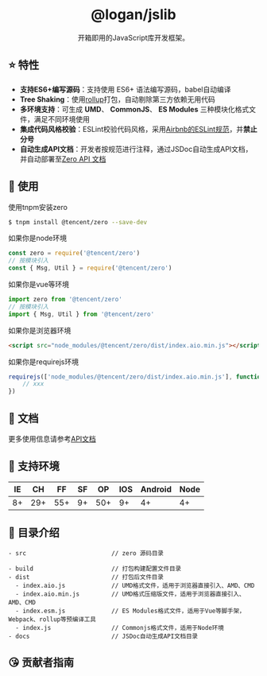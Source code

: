 <h1 align="center">@logan/jslib</h1>

<div align="center">

开箱即用的JavaScript库开发框架。

</div>

## :star: 特性

- **支持ES6+编写源码**：支持使用 ES6+ 语法编写源码，babel自动编译
- **Tree Shaking**：使用[rollup](https://www.rollupjs.com/guide/zh)打包，自动剔除第三方依赖无用代码
- **多环境支持**：可生成 **UMD**、 **CommonJS**、 **ES Modules** 三种模块化格式文件，满足不同环境使用
- **集成代码风格校验**：ESLint校验代码风格，采用[Airbnb的ESLint规范](https://github.com/lin-123/javascript)，并**禁止分号**
- **自动生成API文档**：开发者按规范进行注释，通过JSDoc自动生成API文档，并自动部署至[Zero API 文档](http://zero.pages.oa.com)

## :rocket: 使用

使用tnpm安装zero

```bash
$ tnpm install @tencent/zero --save-dev
```

如果你是node环境

```js
const zero = require('@tencent/zero')
// 按模块引入
const { Msg, Util } = require('@tencent/zero')
```

如果你是vue等环境

```js
import zero from '@tencent/zero'
// 按模块引入
import { Msg, Util } from '@tencent/zero'
```

如果你是浏览器环境

```html
<script src="node_modules/@tencent/zero/dist/index.aio.min.js"></script>
```

如果你是requirejs环境

```js
requirejs(['node_modules/@tencent/zero/dist/index.aio.min.js'], function(zero) {
    // xxx
})
```

## :bookmark_tabs: 文档

更多使用信息请参考[API文档](http://zero.pages.oa.com)

## :pill: 支持环境

| IE   | CH   | FF   | SF   | OP   | IOS  | Android   | Node  |
| ---- | ---- | ---- | ---- | ---- | ---- | ---- | ----- |
| 8+   | 29+ | 55+  | 9+   | 50+  |  9+   | 4+   | 4+ |

## :open_file_folder: 目录介绍

```
- src                        // zero 源码目录

- build                      // 打包构建配置文件目录
- dist                       // 打包后文件目录
  - index.aio.js             // UMD格式文件，适用于浏览器直接引入、AMD、CMD
  - index.aio.min.js         // UMD格式压缩版文件，适用于浏览器直接引入、AMD、CMD
  - index.esm.js             // ES Modules格式文件，适用于Vue等脚手架，Webpack、rollup等预编译工具
  - index.js                 // Commonjs格式文件，适用于Node环境
- docs                       // JSDoc自动生成API文档目录
```

## :kissing_heart: 贡献者指南